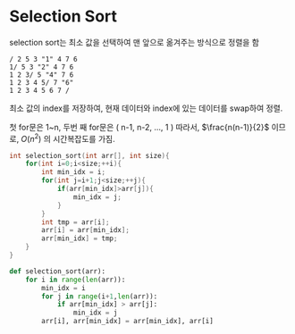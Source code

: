 # Selection Sort

selection sort는 최소 값을 선택하여 맨 앞으로 옮겨주는 방식으로 정렬을 함

```
/ 2 5 3 "1" 4 7 6
1/ 5 3 "2" 4 7 6
1 2 3/ 5 "4" 7 6
1 2 3 4 5/ 7 "6"
1 2 3 4 5 6 7 /
```

최소 값의 index를 저장하여, 현재 데이터와 index에 있는 데이터를 swap하여 정렬.

첫 for문은 1~n, 두번 째 for문은 ( n-1, n-2, ..., 1 ) 따라서, $\frac{n(n-1)}{2}$ 이므로, $O(n^2)$ 의 시간복잡도를 가짐.

```c
int selection_sort(int arr[], int size){
	for(int i=0;i<size;++i){
		int min_idx = i;
		for(int j=i+1;j<size;++j){
			if(arr[min_idx]>arr[j]){
				min_idx = j;
			}
		}
		int tmp = arr[i];
		arr[i] = arr[min_idx];
		arr[min_idx] = tmp;
	}
}
```

```python
def selection_sort(arr):
	for i in range(len(arr)):
		min_idx = i
		for j in range(i+1,len(arr)):
			if arr[min_idx] > arr[j]:
				min_idx = j
		arr[i], arr[min_idx] = arr[min_idx], arr[i]
```
